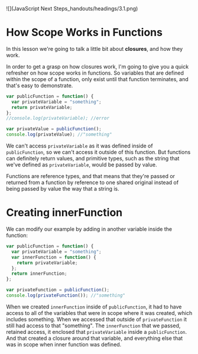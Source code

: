 ![](JavaScript Next Steps_handouts/headings/3.1.png)

# How Scope Works in Functions

In this lesson we're going to talk a little bit about **closures**, and how they work.

In order to get a grasp on how closures work, I'm going to give you a quick refresher on how scope works in functions. So variables that are defined within the scope of a function, only exist until that function terminates, and that's easy to demonstrate.

```js
var publicFunction = function() {
  var privateVariable = "something";
  return privateVariable;
};
//console.log(privateVariable); //error

var privateValue = publicFunction();
console.log(privateValue); //"something"
```

We can't access `privateVariable` as it was defined inside of `publicFunction`, so we can't access it outside of this function. But functions can definitely return values, and primitive types, such as the string that we've defined as `privateVariable`, would be passed by value.

Functions are reference types, and that means that they're passed or returned from a function by reference to one shared original instead of being passed by value the way that a string is.

# Creating innerFunction

We can modify our example by adding in another variable inside the function:

```js
var publicFunction = function() {
  var privateVariable = "something";
  var innerFunction = function() {
    return privateVariable;
  };
  return innerFunction;
};

var privateFunction = publicFunction();
console.log(privateFunction()); //"something"
```

When we created `innerFunction` inside of `publicFunction`, it had to have access to all of the variables that were in scope where it was created, which includes something. When we accessed that outside of `privateFunction` it still had access to that "something". The `innerFunction` that we passed, retained access, it enclosed that `privateVariable` inside a `publicFunction`. And that created a closure around that variable, and everything else that was in scope when inner function was defined.
